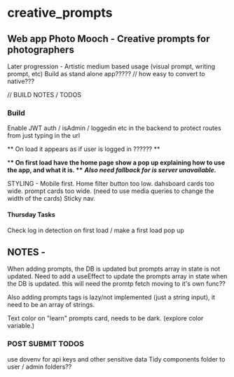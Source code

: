 # creative_prompts

## Web app Photo Mooch - Creative prompts for photographers

Later progression - Artistic medium based usage (visual prompt, writing prompt, etc)
Build as stand alone app????? // how easy to convert to native???

// BUILD NOTES / TODOS

### Build

Enable JWT auth / isAdmin / loggedin etc in the backend to protect routes from just typing in the url

** On load it appears as if user is logged in ?????? **

\***\* On first load have the home page show a pop up explaining how to use the app, and what it is. \*\***
**_Also need fallback for is server unavailable._**

STYLING - Mobile first. Home filter button too low. dahsboard cards too wide. prompt cards too wide. (need to use media queries to change the width of the cards)
Sticky nav.

#### Thursday Tasks

Check log in detection on first load / make a first load pop up

## NOTES -

When adding prompts, the DB is updated but prompts array in state is not updated. Need to add a useEffect to update the prompts array in state when the DB is updated. this will need the promtp fetch moving to it's own func??

Also adding prompts tags is lazy/not implemented (just a string input), it need to be an array of strings.

Text color on "learn" prompts card, needs to be dark. (explore color variable.)

### POST SUBMIT TODOS

use dovenv for api keys and other sensitive data
Tidy components folder to user / admin folders??

